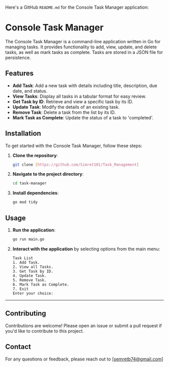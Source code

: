 Here's a GitHub `README.md` for the Console Task Manager application:

# Console Task Manager

The Console Task Manager is a command-line application written in Go for managing tasks. It provides functionality to add, view, update, and delete tasks, as well as mark tasks as complete. Tasks are stored in a JSON file for persistence.

## Features
- **Add Task**: Add a new task with details including title, description, due date, and status.
- **View Tasks**: Display all tasks in a tabular format for easy review.
- **Get Task by ID**: Retrieve and view a specific task by its ID.
- **Update Task**: Modify the details of an existing task.
- **Remove Task**: Delete a task from the list by its ID.
- **Mark Task as Complete**: Update the status of a task to 'completed'.

## Installation
To get started with the Console Task Manager, follow these steps:

1. **Clone the repository**:
   ```sh
   git clone [https://github.com/Simret101/Task_Management]
   ```
2. **Navigate to the project directory**:
   ```sh
   cd task-manager
   ```
3. **Install dependencies**:
   ```sh
   go mod tidy
   ```

## Usage
1. **Run the application**:
   ```sh
   go run main.go
   ```
2. **Interact with the application** by selecting options from the main menu:
   ```
   Task List
   1. Add Task.
   2. View all Tasks.
   3. Get Task by ID.
   4. Update Task.
   5. Remove Task.
   6. Mark Task as Complete.
   7. Exit
   Enter your choice:
   ```
---

## Contributing
Contributions are welcome! Please open an issue or submit a pull request if you'd like to contribute to this project.

## Contact
For any questions or feedback, please reach out to [semretb74@gmail.com]




